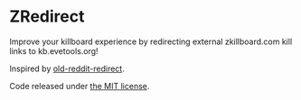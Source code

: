 # ZRedirect

Improve your killboard experience by redirecting external zkillboard.com kill links to kb.evetools.org!

Inspired by [old-reddit-redirect](https://github.com/tom-james-watson/old-reddit-redirect).

Code released under [the MIT license](LICENSE.txt).